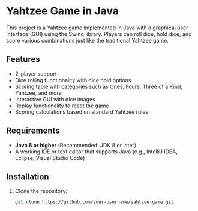 # Yahtzee Game in Java

This project is a Yahtzee game implemented in Java with a graphical user interface (GUI) using the Swing library. Players can roll dice, hold dice, and score various combinations just like the traditional Yahtzee game. 

## Features

- 2-player support
- Dice rolling functionality with dice hold options
- Scoring table with categories such as Ones, Fours, Three of a Kind, Yahtzee, and more
- Interactive GUI with dice images
- Replay functionality to reset the game
- Scoring calculations based on standard Yahtzee rules

## Requirements

- **Java 8 or higher** (Recommended: JDK 8 or later)
- A working IDE or text editor that supports Java (e.g., IntelliJ IDEA, Eclipse, Visual Studio Code)

## Installation

1. Clone the repository:
   ```bash
   git clone https://github.com/your-username/yahtzee-game.git
